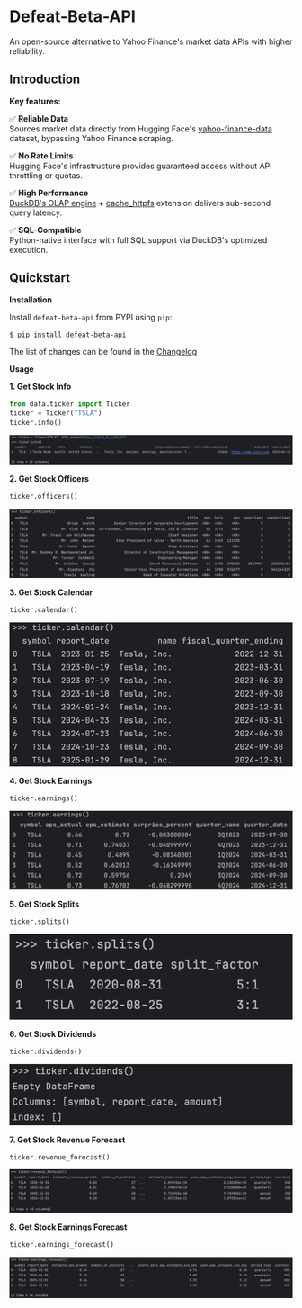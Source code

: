 # Defeat-Beta-API

An open-source alternative to Yahoo Finance's market data APIs with higher reliability.

## Introduction

**Key features:**

✅ **Reliable Data**  
Sources market data directly from Hugging Face's [yahoo-finance-data](https://huggingface.co/datasets/bwzheng2010/yahoo-finance-data) dataset, bypassing Yahoo Finance scraping.

✅ **No Rate Limits**  
Hugging Face's infrastructure provides guaranteed access without API throttling or quotas.

✅ **High Performance**  
[DuckDB's OLAP engine](https://duckdb.org/) + [cache_httpfs](https://duckdb.org/community_extensions/extensions/cache_httpfs.html) extension delivers sub-second query latency.

✅ **SQL-Compatible**  
Python-native interface with full SQL support via DuckDB's optimized execution.

## Quickstart

**Installation**

Install `defeat-beta-api` from PYPI using `pip`:

``` {.sourceCode .bash}
$ pip install defeat-beta-api
```

The list of changes can be found in the [Changelog](https://github.com/defeat-beta/defeatbeta-api/blob/main/CHANGELOG.rst)

**Usage**

**1. Get Stock Info**

```python
from data.ticker import Ticker
ticker = Ticker("TSLA")
ticker.info()
```
![example_1.png](doc/img/example_1.png)

**2. Get Stock Officers**
```python
ticker.officers()
```
![example_2.png](doc/img/example_2.png)

**3. Get Stock Calendar**
```python
ticker.calendar()
```
![example_3.png](doc/img/example_3.png)

**4. Get Stock Earnings**
```python
ticker.earnings()
```
![example_4.png](doc/img/example_4.png)

**5. Get Stock Splits**
```python
ticker.splits()
```
![example_5.png](doc/img/example_5.png)

**6. Get Stock Dividends**
```python
ticker.dividends()
```
![example_6.png](doc/img/example_6.png)

**7. Get Stock Revenue Forecast**
```python
ticker.revenue_forecast()
```
![example_7.png](doc/img/example_7.png)

**8. Get Stock Earnings Forecast**
```python
ticker.earnings_forecast()
```
![example_8.png](doc/img/example_8.png)




